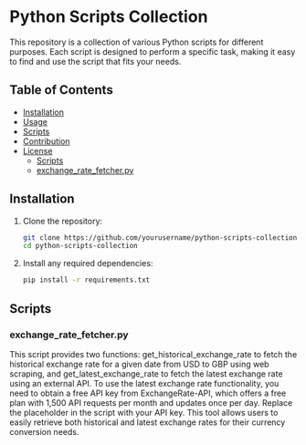 # Python Scripts Collection

This repository is a collection of various Python scripts for different purposes. Each script is designed to perform a specific task, making it easy to find and use the script that fits your needs. 

## Table of Contents

- [Installation](#installation)
- [Usage](#usage)
- [Scripts](#scripts)
- [Contribution](#contribution)
- [License](#license)
  - [Scripts](#scripts)
  - [exchange_rate_fetcher.py](#exchange_rate_fetcherpy)


## Installation

1. Clone the repository:
    ```sh
    git clone https://github.com/yourusername/python-scripts-collection.git
    cd python-scripts-collection
    ```

2. Install any required dependencies:
    ```sh
    pip install -r requirements.txt
    ```


## Scripts

### exchange_rate_fetcher.py

This script provides two functions: get_historical_exchange_rate to fetch the historical exchange rate for a given date from USD to GBP using web scraping, and get_latest_exchange_rate to fetch the latest exchange rate using an external API.
To use the latest exchange rate functionality, you need to obtain a free API key from ExchangeRate-API, which offers a free plan with 1,500 API requests per month and updates once per day.
Replace the placeholder in the script with your API key. This tool allows users to easily retrieve both historical and latest exchange rates for their currency conversion needs.


